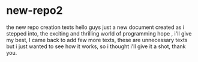 # new-repo2
the new repo creation texts
hello guys just a new document created as i stepped into,
the exciting and thrilling world of programming hope ,
i'll give my best, 
I came back to add few more texts,
these are unnecessary texts but i just wanted to see how it works,
so i thought i'll give it a shot,
thank you.

